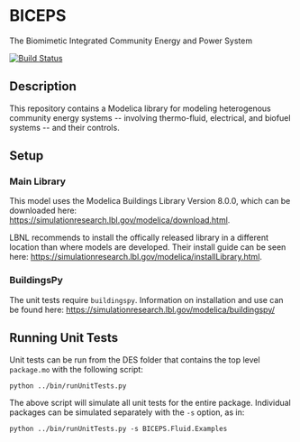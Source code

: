 # BICEPS
The Biomimetic Integrated Community Energy and Power System

[![Build Status](https://github.com/sbslab/BICEPS?branch=master)](https://github.com/sbslab/BICEPS)


## Description
This repository contains a Modelica library for modeling heterogenous community energy systems -- 
involving thermo-fluid, electrical, and biofuel systems -- and their controls.

## Setup

### Main Library
This model uses the Modelica Buildings Library Version 8.0.0, which can be downloaded here:
https://simulationresearch.lbl.gov/modelica/download.html.

LBNL recommends to install the offically released library in a different location than where models
are developed. Their install guide can be seen here: https://simulationresearch.lbl.gov/modelica/installLibrary.html.

### BuildingsPy
The unit tests require `buildingspy`. Information on installation and use can be found here: 
https://simulationresearch.lbl.gov/modelica/buildingspy/


## Running Unit Tests

Unit tests can be run from the DES folder that contains the top level `package.mo` with the following script:

`python ../bin/runUnitTests.py`

The above script will simulate all unit tests for the entire package. Individual packages can be simulated 
separately with the `-s` option, as in:

`python ../bin/runUnitTests.py -s BICEPS.Fluid.Examples`
